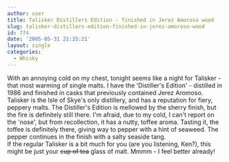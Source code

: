 ```yaml
---
author: user
title: Talisker Distillers Edition - finished in Jerez Amoroso wood
slug: talisker-distillers-edition-finished-in-jerez-amoroso-wood
id: 774
date: '2005-05-31 21:35:21'
layout: single
categories:
  - Whisky
---
```


With an annoying cold on my chest, tonight seems like a night for Talisker - that most warming of single malts. I have the 'Distiller's Edition' - distilled in 1986 and finished in casks that previously contained Jerez Aromoso. Talisker is the Isle of Skye's only distillery, and has a reputation for fiery, peppery malts. The Distiller's Edition is mellowed by the sherry finish, but the fire is definitely still there. I'm afraid, due to my cold, I can't report on the 'nose', but from recollection, it has a nutty, toffee aroma. Tasting it, the toffee is definitely there, giving way to pepper with a hint of seaweed. The pepper continues in the finish with a salty seaside tang.  
If the regular Talisker is a bit much for you (are you listening, Ken?), this might be just your <strike>cup of tea</strike> glass of malt. Mmmm - I feel better already!